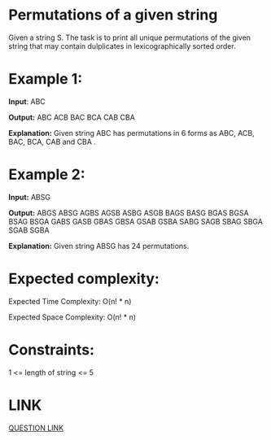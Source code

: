 # Permutations of a given string

Given a string S. The task is to print all unique permutations of the given string that may contain dulplicates in lexicographically sorted order. 

# Example 1:

**Input**: ABC

**Output:**
ABC ACB BAC BCA CAB CBA

**Explanation:**
Given string ABC has permutations in 6 
forms as ABC, ACB, BAC, BCA, CAB and CBA .
# Example 2:

**Input:** ABSG

**Output:**
ABGS ABSG AGBS AGSB ASBG ASGB BAGS 
BASG BGAS BGSA BSAG BSGA GABS GASB 
GBAS GBSA GSAB GSBA SABG SAGB SBAG 
SBGA SGAB SGBA

**Explanation:**
Given string ABSG has 24 permutations.

# Expected complexity:
Expected Time Complexity: O(n! * n)

Expected Space Complexity: O(n! * n)

# Constraints:
1 <= length of string <= 5

# LINK
[QUESTION LINK](https://www.geeksforgeeks.org/problems/permutations-of-a-given-string2041/1?itm_source=geeksforgeeks&itm_medium=article&itm_campaign=practice_card)

